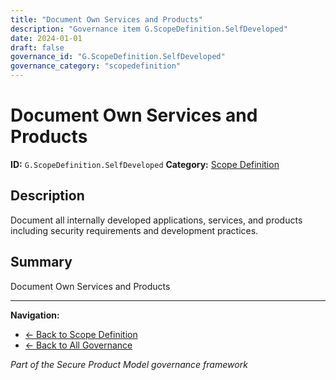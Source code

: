 ```yaml
---
title: "Document Own Services and Products"
description: "Governance item G.ScopeDefinition.SelfDeveloped"
date: 2024-01-01
draft: false
governance_id: "G.ScopeDefinition.SelfDeveloped"
governance_category: "scopedefinition"
---
```


# Document Own Services and Products

**ID:** `G.ScopeDefinition.SelfDeveloped`
**Category:** [Scope Definition](../)

## Description

Document all internally developed applications, services, and products including security requirements and development practices.

## Summary

Document Own Services and Products


---

**Navigation:**
- [← Back to Scope Definition](../)
- [← Back to All Governance](/governance/)

*Part of the Secure Product Model governance framework*
